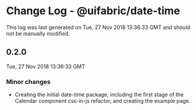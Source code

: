 # Change Log - @uifabric/date-time

This log was last generated on Tue, 27 Nov 2018 13:36:33 GMT and should not be manually modified.

## 0.2.0
Tue, 27 Nov 2018 13:36:33 GMT

### Minor changes

- Creating the initial date-time package, including the first stage of the Calendar component css-in-js refactor, and creating the example page.


